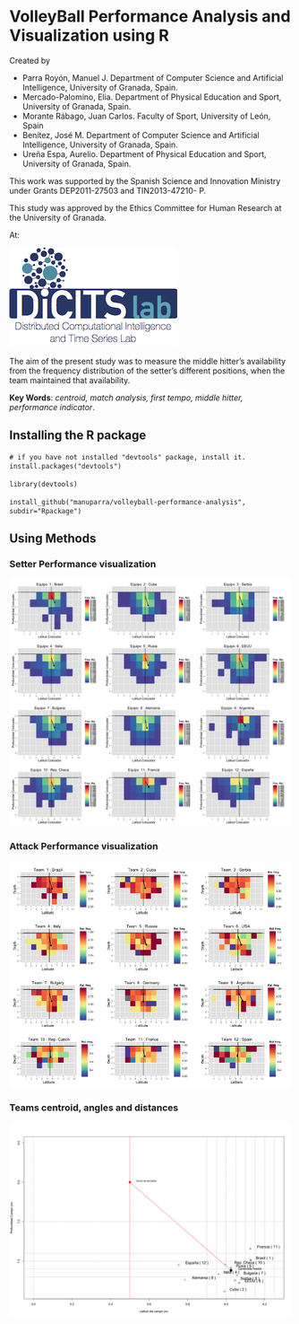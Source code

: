 # VolleyBall Performance Analysis and Visualization using R

Created by

- Parra Royón, Manuel J. Department of Computer Science and Artificial Intelligence, University of Granada, Spain.
- Mercado-Palomino, Elia. Department of Physical Education and Sport, University of Granada, Spain.
- Morante Rábago, Juan Carlos. Faculty of Sport, University of León, Spain
- Benítez, José M. Department of Computer Science and Artificial Intelligence, University of Granada, Spain.
- Ureña Espa, Aurelio.  Department of Physical Education and Sport, University of Granada, Spain.

This work was supported by the Spanish Science and Innovation Ministry under Grants DEP2011-27503 and TIN2013-47210- P.

This study was approved by the Ethics Committee for Human Research at the University of Granada.

At:

![dicits_logo](imgs/dicitslogo.png)


The aim of the present study was to measure the middle hitter’s availability from the frequency distribution of the setter’s different positions, when the team maintained that availability.

**Key Words**: *centroid, match analysis, first tempo, middle hitter, performance indicator*.


## Installing the R package

```
# if you have not installed "devtools" package, install it.
install.packages("devtools")

library(devtools) 

install_github("manuparra/volleyball-performance-analysis", subdir="Rpackage")

```

## Using Methods


### Setter Performance visualization

![perf](imgs/set_k1.png)


### Attack Performance visualization

![perf1](imgs/attack_k1.png)


### Teams centroid, angles and distances


![angles](imgs/angles.png)


